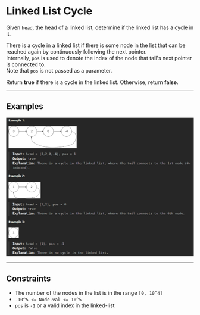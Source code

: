 # Linked List Cycle

Given `head`, the head of a linked list, determine if the linked list has a cycle in it.

There is a cycle in a linked list if there is some node in the list that can be reached again by continuously following the next pointer.  
Internally, `pos` is used to denote the index of the node that tail's next pointer is connected to.  
Note that `pos` is not passed as a parameter.

Return **true** if there is a cycle in the linked list. Otherwise, return **false**.

---

## Examples

![Example image](Example.png)

---

## Constraints

- The number of the nodes in the list is in the range `[0, 10^4]`  
- `-10^5 <= Node.val <= 10^5`  
- `pos` is `-1` or a valid index in the linked-list  
